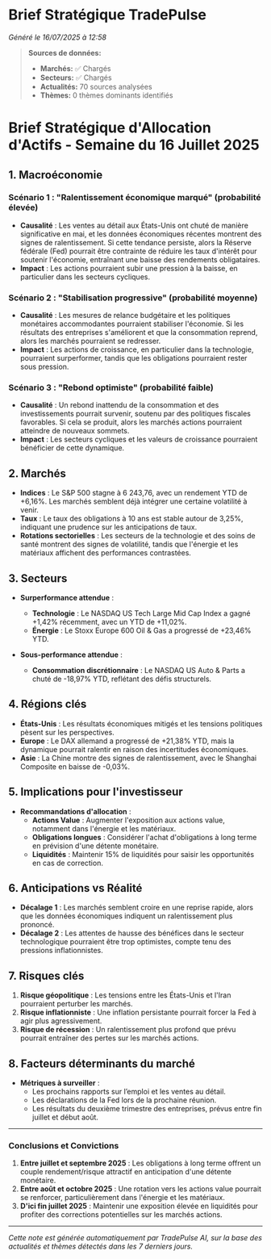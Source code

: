 # Brief Stratégique TradePulse

*Généré le 16/07/2025 à 12:58*

> **Sources de données:**
> - **Marchés:** ✅ Chargés
> - **Secteurs:** ✅ Chargés
> - **Actualités:** 70 sources analysées
> - **Thèmes:** 0 thèmes dominants identifiés

# Brief Stratégique d'Allocation d'Actifs - Semaine du 16 Juillet 2025

## 1. Macroéconomie

### Scénario 1 : "Ralentissement économique marqué" (probabilité élevée)
- **Causalité** : Les ventes au détail aux États-Unis ont chuté de manière significative en mai, et les données économiques récentes montrent des signes de ralentissement. Si cette tendance persiste, alors la Réserve fédérale (Fed) pourrait être contrainte de réduire les taux d'intérêt pour soutenir l'économie, entraînant une baisse des rendements obligataires.
- **Impact** : Les actions pourraient subir une pression à la baisse, en particulier dans les secteurs cycliques.

### Scénario 2 : "Stabilisation progressive" (probabilité moyenne)
- **Causalité** : Les mesures de relance budgétaire et les politiques monétaires accommodantes pourraient stabiliser l'économie. Si les résultats des entreprises s'améliorent et que la consommation reprend, alors les marchés pourraient se redresser.
- **Impact** : Les actions de croissance, en particulier dans la technologie, pourraient surperformer, tandis que les obligations pourraient rester sous pression.

### Scénario 3 : "Rebond optimiste" (probabilité faible)
- **Causalité** : Un rebond inattendu de la consommation et des investissements pourrait survenir, soutenu par des politiques fiscales favorables. Si cela se produit, alors les marchés actions pourraient atteindre de nouveaux sommets.
- **Impact** : Les secteurs cycliques et les valeurs de croissance pourraient bénéficier de cette dynamique.

## 2. Marchés

- **Indices** : Le S&P 500 stagne à 6 243,76, avec un rendement YTD de +6,16%. Les marchés semblent déjà intégrer une certaine volatilité à venir. 
- **Taux** : Le taux des obligations à 10 ans est stable autour de 3,25%, indiquant une prudence sur les anticipations de taux.
- **Rotations sectorielles** : Les secteurs de la technologie et des soins de santé montrent des signes de volatilité, tandis que l'énergie et les matériaux affichent des performances contrastées.

## 3. Secteurs

- **Surperformance attendue** : 
  - **Technologie** : Le NASDAQ US Tech Large Mid Cap Index a gagné +1,42% récemment, avec un YTD de +11,02%.
  - **Énergie** : Le Stoxx Europe 600 Oil & Gas a progressé de +23,46% YTD.
  
- **Sous-performance attendue** :
  - **Consommation discrétionnaire** : Le NASDAQ US Auto & Parts a chuté de -18,97% YTD, reflétant des défis structurels.

## 4. Régions clés

- **États-Unis** : Les résultats économiques mitigés et les tensions politiques pèsent sur les perspectives.
- **Europe** : Le DAX allemand a progressé de +21,38% YTD, mais la dynamique pourrait ralentir en raison des incertitudes économiques.
- **Asie** : La Chine montre des signes de ralentissement, avec le Shanghai Composite en baisse de -0,03%.

## 5. Implications pour l'investisseur

- **Recommandations d'allocation** :
  - **Actions Value** : Augmenter l'exposition aux actions value, notamment dans l'énergie et les matériaux.
  - **Obligations longues** : Considérer l'achat d'obligations à long terme en prévision d'une détente monétaire.
  - **Liquidités** : Maintenir 15% de liquidités pour saisir les opportunités en cas de correction.

## 6. Anticipations vs Réalité

- **Décalage 1** : Les marchés semblent croire en une reprise rapide, alors que les données économiques indiquent un ralentissement plus prononcé.
- **Décalage 2** : Les attentes de hausse des bénéfices dans le secteur technologique pourraient être trop optimistes, compte tenu des pressions inflationnistes.

## 7. Risques clés

1. **Risque géopolitique** : Les tensions entre les États-Unis et l'Iran pourraient perturber les marchés.
2. **Risque inflationniste** : Une inflation persistante pourrait forcer la Fed à agir plus agressivement.
3. **Risque de récession** : Un ralentissement plus profond que prévu pourrait entraîner des pertes sur les marchés actions.

## 8. Facteurs déterminants du marché

- **Métriques à surveiller** : 
  - Les prochains rapports sur l’emploi et les ventes au détail.
  - Les déclarations de la Fed lors de la prochaine réunion.
  - Les résultats du deuxième trimestre des entreprises, prévus entre fin juillet et début août.

---

### Conclusions et Convictions

1. **Entre juillet et septembre 2025** : Les obligations à long terme offrent un couple rendement/risque attractif en anticipation d'une détente monétaire.
2. **Entre août et octobre 2025** : Une rotation vers les actions value pourrait se renforcer, particulièrement dans l'énergie et les matériaux.
3. **D'ici fin juillet 2025** : Maintenir une exposition élevée en liquidités pour profiter des corrections potentielles sur les marchés actions.

---

*Cette note est générée automatiquement par TradePulse AI, sur la base des actualités et thèmes détectés dans les 7 derniers jours.*

